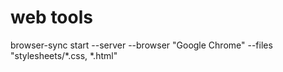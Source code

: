 # web tools

browser-sync start --server --browser "Google Chrome"
                        --files "stylesheets/*.css, *.html"